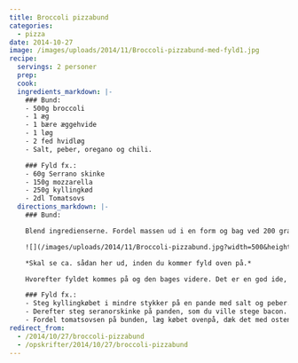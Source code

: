 ```yaml
---
title: Broccoli pizzabund
categories:
  - pizza
date: 2014-10-27
image: /images/uploads/2014/11/Broccoli-pizzabund-med-fyld1.jpg
recipe:
  servings: 2 personer
  prep:
  cook:
  ingredients_markdown: |-
    ### Bund:
    - 500g broccoli
    - 1 æg
    - 1 bære æggehvide
    - 1 løg
    - 2 fed hvidløg
    - Salt, peber, oregano og chili.

    ### Fyld fx.:
    - 60g Serrano skinke
    - 150g mozzarella
    - 250g kyllingkød
    - 2dl Tomatsovs
  directions_markdown: |-
    ### Bund:

    Blend ingredienserne. Fordel massen ud i en form og bag ved 200 grader celsius, til den er gyldenbrun i kanterne.

    ![](/images/uploads/2014/11/Broccoli-pizzabund.jpg?width=500&height=500)

    *Skal se ca. sådan her ud, inden du kommer fyld oven på.*

    Hvorefter fyldet kommes på og den bages videre. Det er en god ide, at køre en kniv langs kanten, så der kommer lidt luft, det gør at mere af væsken fordamper.

    ### Fyld fx.:
    - Steg kyllingkøbet i mindre stykker på en pande med salt og peber.
    - Derefter steg seranorskinke på panden, som du ville stege bacon.
    - Fordel tomatsovsen på bunden, læg købet ovenpå, dæk det med osten og klip den stegte seranorskinke over.
redirect_from:
  - /2014/10/27/broccoli-pizzabund
  - /opskrifter/2014/10/27/broccoli-pizzabund
---
```

